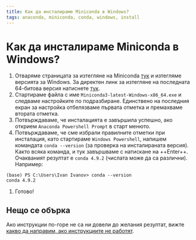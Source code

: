 ```yaml
---
title: Как да инсталираме Miniconda в Windows?
tags: anaconda, miniconda, conda, windows, install
---
```


# Как да инсталираме Miniconda в Windows?

1. Отваряме страницата за изтегляне на Miniconda [тук](https://docs.conda.io/en/latest/miniconda.html) и изтегляме версията за Windows. За директен линк за изтегляне на последната 64-битова версия натиснете [тук](https://repo.anaconda.com/miniconda/Miniconda3-latest-Windows-x86_64.exe).
1. Стартираме файла с име `Miniconda3-latest-Windows-x86_64.exe` и следваме настройките по подразбиране. Единствено на последния екран за настройка отбелязваме първата отметка и премахваме втората отметка.
1. Потвърждаваме, че инсталацията е завършила успешно, ако открием `Anaconda Powershell Prompt` в старт менюто.
1. Потвърждаваме, че сме избрали правилните отметки при инсталация, като стартираме `Windows Powershell`, напишем командата `conda --version` (за проверка на инсталираната версия). Както всяка команда, и тук завършваме с натискане на ++Enter++. Очакваният резултат е `conda 4.9.2` (числата може да са различни). Например:
```
(base) PS C:\Users\Ivan Ivanov> conda --version
conda 4.9.2
```
1. Готово!

## Нещо се обърка

Ако инструкции по-горе не са ни довели до желания резултат, вижте [какво да направим, ако инструкциите не работят](../1000_broken_tutorial).
